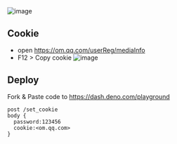 ##
![image](https://github.com/user-attachments/assets/db7530b2-9137-462f-8f0a-f6810eafe0a6)

## Cookie
- open https://om.qq.com/userReg/mediaInfo
- F12 > Copy cookie
![image](https://github.com/user-attachments/assets/ea007d61-6510-4b8e-af45-9dce19faeead)

## Deploy
Fork & Paste code to https://dash.deno.com/playground

``` shell
post /set_cookie
body {
  password:123456
  cookie:<om.qq.com>
}
```
